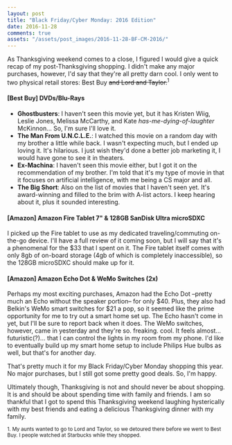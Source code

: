 ```yaml
---
layout: post
title: "Black Friday/Cyber Monday: 2016 Edition"
date: 2016-11-28
comments: true
assets: "/assets/post_images/2016-11-28-BF-CM-2016/"
---
```

As Thanksgiving weekend comes to a close, I figured I would give a quick recap of my post-Thanksgiving shopping. I didn't make any major purchases, however, I'd say that they're all pretty darn cool. I only went to two physical retail stores: Best Buy <del>and Lord and Taylor.</del><sup>1</sup>

#### [Best Buy] DVDs/Blu-Rays

  - **Ghostbusters**: I haven't seen this movie yet, but it has Kristen Wiig, Leslie Jones, Melissa McCarthy, and Kate *has-me-dying-of-laughter* McKinnon... So, I'm sure I'll love it.
  - **The Man From U.N.C.L.E.**: I watched this movie on a random day with my brother a little while back. I wasn't expecting much, but I ended up loving it. It's hilarious. I just wish they'd done a better job marketing it, I would have gone to see it in theaters.
  - **Ex-Machina**: I haven't seen this movie either, but I got it on the recommendation of my brother. I'm told that it's my type of movie in that it focuses on artificial intelligence, with me being a CS major and all.
  - **The Big Short**: Also on the list of movies that I haven't seen yet. It's award-winning and filled to the brim with A-list actors. I keep hearing about it, plus it sounded interesting.

#### [Amazon] Amazon Fire Tablet 7" & 128GB SanDisk Ultra microSDXC
I picked up the Fire tablet to use as my dedicated traveling/commuting on-the-go device. I'll have a full review of it coming soon, but I will say that it's a phenomenal for the $33 that I spent on it. The Fire tablet itself comes with only 8gb of on-board storage (4gb of which is completely inaccessible), so the 128GB microSDXC should make up for it.


#### [Amazon] Amazon Echo Dot &  WeMo Switches (2x)
Perhaps my most exciting purchases, Amazon had the Echo Dot –pretty much an Echo without the speaker portion– for only $40. Plus, they also had Belkin's WeMo smart switches for $21 a pop, so it seemed like the prime opportunity for me to try out a smart home set up. The Echo hasn't come in yet, but I'll be sure to report back when it does. The WeMo switches, however, came in yesterday and they're so. freaking. cool. It feels almost... futuristic(?)... that I can control the lights in my room from my phone. I'd like to eventually build up my smart home setup to include Philips Hue bulbs as well, but that's for another day.


That's pretty much it for my Black Friday/Cyber Monday shopping this year. No major purchases, but I still got some pretty good deals. So, I'm happy.

Ultimately though, Thanksgiving is not and should never be about shopping. It is and should be about spending time with family and friends. I am so thankful that I got to spend this Thanksgiving weekend laughing hysterically with my best friends and eating a delicious Thanksgiving dinner with my family.


<sup>1. My aunts wanted to go to Lord and Taylor, so we detoured there before we went to Best Buy. I people watched at Starbucks while they shopped.</sup>
